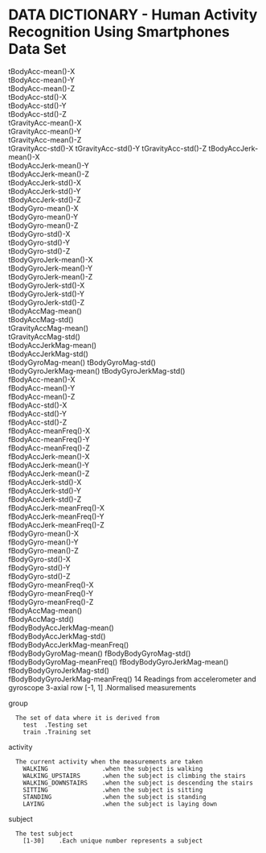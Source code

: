 # DATA DICTIONARY - Human Activity Recognition Using Smartphones Data Set

tBodyAcc-mean()-X	
tBodyAcc-mean()-Y	
tBodyAcc-mean()-Z	
tBodyAcc-std()-X	
tBodyAcc-std()-Y	
tBodyAcc-std()-Z	
tGravityAcc-mean()-X	
tGravityAcc-mean()-Y	
tGravityAcc-mean()-Z	
tGravityAcc-std()-X	
tGravityAcc-std()-Y	
tGravityAcc-std()-Z	
tBodyAccJerk-mean()-X	
tBodyAccJerk-mean()-Y	
tBodyAccJerk-mean()-Z	
tBodyAccJerk-std()-X	
tBodyAccJerk-std()-Y	
tBodyAccJerk-std()-Z	
tBodyGyro-mean()-X	
tBodyGyro-mean()-Y	
tBodyGyro-mean()-Z	
tBodyGyro-std()-X	
tBodyGyro-std()-Y	
tBodyGyro-std()-Z	
tBodyGyroJerk-mean()-X	
tBodyGyroJerk-mean()-Y	
tBodyGyroJerk-mean()-Z	
tBodyGyroJerk-std()-X	
tBodyGyroJerk-std()-Y	
tBodyGyroJerk-std()-Z	
tBodyAccMag-mean()	
tBodyAccMag-std()	
tGravityAccMag-mean()	
tGravityAccMag-std()	
tBodyAccJerkMag-mean()	
tBodyAccJerkMag-std()	
tBodyGyroMag-mean()	
tBodyGyroMag-std()	
tBodyGyroJerkMag-mean()	
tBodyGyroJerkMag-std()	
fBodyAcc-mean()-X	
fBodyAcc-mean()-Y	
fBodyAcc-mean()-Z	
fBodyAcc-std()-X	
fBodyAcc-std()-Y	
fBodyAcc-std()-Z	
fBodyAcc-meanFreq()-X	
fBodyAcc-meanFreq()-Y	
fBodyAcc-meanFreq()-Z	
fBodyAccJerk-mean()-X	
fBodyAccJerk-mean()-Y	
fBodyAccJerk-mean()-Z	
fBodyAccJerk-std()-X	
fBodyAccJerk-std()-Y	
fBodyAccJerk-std()-Z	
fBodyAccJerk-meanFreq()-X	
fBodyAccJerk-meanFreq()-Y	
fBodyAccJerk-meanFreq()-Z	
fBodyGyro-mean()-X	
fBodyGyro-mean()-Y	
fBodyGyro-mean()-Z	
fBodyGyro-std()-X	
fBodyGyro-std()-Y	
fBodyGyro-std()-Z	
fBodyGyro-meanFreq()-X	
fBodyGyro-meanFreq()-Y	
fBodyGyro-meanFreq()-Z	
fBodyAccMag-mean()	
fBodyAccMag-std()	
fBodyBodyAccJerkMag-mean()	
fBodyBodyAccJerkMag-std()	
fBodyBodyAccJerkMag-meanFreq()	
fBodyBodyGyroMag-mean()	
fBodyBodyGyroMag-std()	
fBodyBodyGyroMag-meanFreq()	
fBodyBodyGyroJerkMag-mean()	
fBodyBodyGyroJerkMag-std()	
fBodyBodyGyroJerkMag-meanFreq()      14
      Readings from accelerometer and gyroscope 3-axial row
        [-1, 1]   .Normalised measurements

group

      The set of data where it is derived from
        test  .Testing set
        train .Training set

activity

      The current activity when the measurements are taken
        WALKING               .when the subject is walking
        WALKING_UPSTAIRS      .when the subject is climbing the stairs
        WALKING_DOWNSTAIRS    .when the subject is descending the stairs
        SITTING               .when the subject is sitting
        STANDING              .when the subject is standing
        LAYING                .when the subject is laying down
        

subject

      The test subject
        [1-30]    .Each unique number represents a subject   
